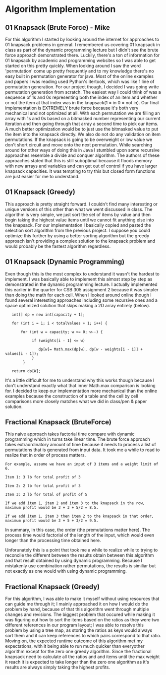 # Algorithm Implementation

## 01 Knapsack (Brute Force) - Mike
For this algorithm I started by looking around the internet for approaches to 01 knapsack problems in general. I remembered us covering 01 knapsack in class as part of the dynamic programming lecture but I didn't see the brute force approach demonstrated there. Luckily, there's a ton of information for 01 knapsack by academic and programming websites so I was able to get started on this pretty quickly. When looking around I saw the word 'permutation' come up pretty frequently and to my knowledge there's no easy built in permutation generator for java. Most of the online examples and papers I was reading used Python's itertools, which was like 1 line of permutation generation. For our project though, I decided I was going write permutation generation from scratch. The easiest way I could think of was a sequence of 1s and 0s representing both the index of an item and whether or not the item at that index was in the knapsack(1 = in 0 = not in). Our final implementation is EXTREMELY brute force because it's both very mechanical and not optimized at all. With each permutation we are filling an array with 1s and 0s based on a bitmasked number representing our current iteration and then going through that array a second time to pick our items. A much better optimization would be to just use the bitmasked value to put the item into the knapsack directly. We also do not do any validation on item permutations. If the knapsack is going to be overweight or low value we don't short circuit and move onto the next permutation. While searching around for other ways of doing this in Java I stumbled upon some recursive approaches resemble a divide and conquer algorithm. The authors of these approaches stated that this is still suboptimal because it floods memory with new arrays and variables and can get out of control if you have larger knapsack capacities. It was tempting to try this but closed form functions are just easier for me to understand.

## 01 Knapsack (Greedy)
This approach is pretty straight forward. I couldn't find many interesting or unique versions of this other than what we went discussed in class. The algorithm is very simple, we just sort the set of items by value and then begin taking the highest value items until we cannot fit anything else into the knapsack. For our implementation I basically copied and pasted the selection sort algorithm from the previous project. I suppose you could optimize this further by using a better sorting algorithm but the greedy approach isn't providing a complex solution to the knapsack problem and would probably be the fastest algorithm regardless.

## 01 Knapsack (Dynamic Programming)
Even though this is the most complex to understand it wasn't the hardest to implement. I was basically able to implement this almost step by step as demonstrated in the dynamic programming lecture. I actually implemented this earlier in the quarter for  CSB 305 assignment 2  because it was simpler than doing the math for each cell. When I looked around online  though I found several interesting approaches including some recursive ones and a space optimized solution that skips making a 2D array entirely (below).

```
   int[] dp = new int[capacity + 1];
 
   for (int i = 1; i < totalValues + 1; i++) {

       for (int w = capacity; w >= 0; w--) {
 
            if (weights[i - 1] <= w)
 
               dp[w]= Math.max(dp[w], dp[w - weights[i - 1]] + values[i - 1]);
            }
        }
        
   return dp[W];
```
It's a little difficult for me to understand why this works though because I don't understand exactly what that inner Math.max comparison is looking for. I decided to keep our implementation more mechanical than the online examples because the construction of a table and the cell by cell comparisons more closely matches what we did in class/pen & paper solution. 

## Fractional Knapsack (BruteForce)
This naive approach takes factorial time compare with dynamic programming which in turns take linear time.  The brute force approach takes extraordinatory amount of time because it needs to process a list of permutations that is generated from input data.  It took me a while to read to realize that in order of process matters. 
```
For example, assume we have an input of 3 items and a weight limit of 6.

Item 1: 3 lb for total profit of 3

Item 2: 2 lb for total profit of 3

Item 3: 2 lb for total of profit of 5

If we add item 1, item 2 and item 3 to the knapsack in the row, maximum profit would be 3 + 3 + 5/2 = 8.5.

If we add item 1, item 3 then item 2 to the knapsack in that order, maximum profit would be 3 + 5 + 3/2 = 9.5.
```
In summary, in this case, the order (the premutations matter here). The process time would factorial of the length of the input, which would even longer than the processing time obtained here.

Unforunately this is a point that took me a while to realize while to trying to reconcile the different between the results obtain between this algorithm and that result obtained by using dynamic programming.  Because I mistakenly use combination rather permutations, the results is similiar but not exactly as one would with using dynamic programming.

## Fractional Knapsack (Greedy)
For this algorithm, I was able to make it myself without using resources that can guide me through it; I mainly approached it on how I would do the problem by hand, because of that this algorithm went through multiple changes and revisions. The biggest problem that occured while making it was figuring out how to sort the items based on the ratios as they were two different references in our program layout; I was able to resolve this problem by using a tree map, as storing the ratios as keys would always sort them and it can keep references to which pairs correspond to that ratio. Moving on, the expected runtime outcome of this algorithm met my expectations, with it being able to run much quicker than everyother algorithm except for the zero one greedy algorithm. Since the fractional knapsack need to calculate all the ratios and and items until the max weight it reach it is expected to take longer than the zero one algorithm as it's results are always simply taking the highest profits.





